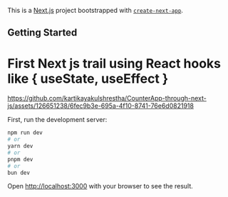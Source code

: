 This is a [Next.js](https://nextjs.org/) project bootstrapped with [`create-next-app`](https://github.com/vercel/next.js/tree/canary/packages/create-next-app).

## Getting Started
<h1>First Next js trail using React hooks like { useState, useEffect }</h1>

https://github.com/kartikayakulshrestha/CounterApp-through-next-js/assets/126651238/6fec9b3e-695a-4f10-8741-76e6d0821918


First, run the development server:

```bash
npm run dev
# or
yarn dev
# or
pnpm dev
# or
bun dev
```

Open [http://localhost:3000](http://localhost:3000) with your browser to see the result.


